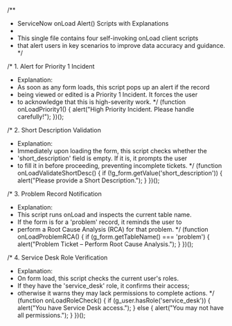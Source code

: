 /**
 * ServiceNow onLoad Alert() Scripts with Explanations
 *
 * This single file contains four self-invoking onLoad client scripts
 * that alert users in key scenarios to improve data accuracy and guidance.
 */

/* 1. Alert for Priority 1 Incident
 * Explanation:
 *   As soon as any form loads, this script pops up an alert if the record
 *   being viewed or edited is a Priority 1 Incident. It forces the user
 *   to acknowledge that this is high-severity work.
 */
(function onLoadPriority1() {
  alert("High Priority Incident. Please handle carefully!");
})();


/* 2. Short Description Validation
 * Explanation:
 *   Immediately upon loading the form, this script checks whether the
 *   'short_description' field is empty. If it is, it prompts the user
 *   to fill it in before proceeding, preventing incomplete tickets.
 */
(function onLoadValidateShortDesc() {
  if (!g_form.getValue('short_description')) {
    alert("Please provide a Short Description.");
  }
})();


/* 3. Problem Record Notification
 * Explanation:
 *   This script runs onLoad and inspects the current table name.
 *   If the form is for a 'problem' record, it reminds the user to
 *   perform a Root Cause Analysis (RCA) for that problem.
 */
(function onLoadProblemRCA() {
  if (g_form.getTableName() === 'problem') {
    alert("Problem Ticket – Perform Root Cause Analysis.");
  }
})();


/* 4. Service Desk Role Verification
 * Explanation:
 *   On form load, this script checks the current user's roles.
 *   If they have the 'service_desk' role, it confirms their access;
 *   otherwise it warns they may lack permissions to complete actions.
 */
(function onLoadRoleCheck() {
  if (g_user.hasRole('service_desk')) {
    alert("You have Service Desk access.");
  } else {
    alert("You may not have all permissions.");
  }
})();
